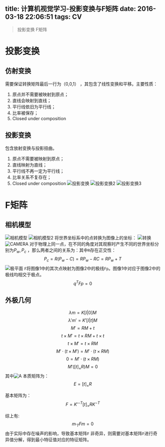 title: 计算机视觉学习-投影变换与F矩阵
date: 2016-03-18 22:06:51
tags: CV
---

> 投影变换
> F矩阵

# 投影变换

## 仿射变换
需要保证转换矩阵最后一行为（0,0,1） ，其包含了线性变换和平移。主要性质：
1.	原点并不需要被映射到原点；
2.	直线会映射到直线；
3.	平行线依旧为平行线；
4.	比率被保存；
5.	Closed under composition

## 投影变换
包含放射变换与投影扭曲。
1.	原点不需要被映射到原点；
2.	直线映射为直线；
3.	平行线不再一定为平行线；
4.	比率关系不复存在；
5.	Closed under composition
![投影变换][1]
![投影变换2][2]
![投影变换3][3]

# F矩阵
## 相机模型
![相机模型][4]
![相机模型2][5]
将世界坐标系中的点转换为图像上的坐标：
![转换][6]
![CAMERA][9]
对于物理上同一点，在不同的角度对其观察时产生不同的世界坐标分别为$P_{w},P_{c}$ ，那么两者之间的关系为：其中`R`存在正交性：
$$ {P_c} = R({P_w} - C) = R{P_w} - RC = R{P_w} + T $$
![极平面][7]
 `F`将图像1中的其次点映射为图像2中的极线`Fp`。图像1中对应于图像2中的极线均相交于极点。
$$ {q^T}Fp = 0 $$
## 外极几何
$$ \lambda m = K[I|0]M $$
$$ \lambda 'm' = K'[I|t]M $$
$$ M' = RM + t $$
$$ t \times M' = t \times RM + t \times t $$ 
$$ t \times M' = t \times RM $$
$$ M' \cdot (t \times M') = M' \cdot (t \times RM) $$
$$ 0 = M' \cdot (t \times RM) $$
$$ M' ( {[t]_ \times }R )M = 0 $$
其中![A][8]
本质矩阵为：
$$ E = {[t]_ \times }R $$

基本矩阵为： 
$$ F = K'^{ - T}{[t]_ \times }R K^{ - T} $$ 

综上有: 
$$ m_{'T}Fm = 0 $$
由于实际中存在噪声的影响，导致基本矩阵`F` 非奇异，则需要对基本矩阵`F`进行奇异值分解，得到最小特征值对应的特征矩阵。




  [1]: http://7xlbd9.com1.z0.glb.clouddn.com/hsh_blog_bianhuan.png
  [2]: http://7xlbd9.com1.z0.glb.clouddn.com/hsh_blog_bianhuan2.png
  [3]: http://7xlbd9.com1.z0.glb.clouddn.com/hsh_blog_bianhuan3.png
  [4]: http://7xlbd9.com1.z0.glb.clouddn.com/hsh_blog_camera.png
  [5]: http://7xlbd9.com1.z0.glb.clouddn.com/hsh_blog_camera2.png
  [6]: http://7xlbd9.com1.z0.glb.clouddn.com/hsh_blog_zhuanhuan.png
  [7]: http://7xlbd9.com1.z0.glb.clouddn.com/hsh_blog_jixian.png
  [8]: http://7xlbd9.com1.z0.glb.clouddn.com/hsh_blog_a.jpg
  [9]: http://7xlbd9.com1.z0.glb.clouddn.com/hsh_blog_camera3.png